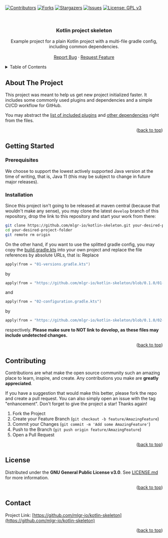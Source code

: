 <!-- Improved compatibility of back to top link: See: https://github.com/othneildrew/Best-README-Template/pull/73 -->
<a name="readme-top"></a>
<!--
*** Thanks for checking out the Best-README-Template. If you have a suggestion
*** that would make this better, please fork the repo and create a pull request
*** or simply open an issue with the tag "enhancement".
*** Don't forget to give the project a star!
*** Thanks again! Now go create something AMAZING! :D
-->



<!-- PROJECT SHIELDS -->
<!--
*** I'm using markdown "reference style" links for readability.
*** Reference links are enclosed in brackets [ ] instead of parentheses ( ).
*** See the bottom of this document for the declaration of the reference variables
*** for contributors-url, forks-url, etc. This is an optional, concise syntax you may use.
*** https://www.markdownguide.org/basic-syntax/#reference-style-links
-->
[![Contributors][contributors-shield]][contributors-url]
[![Forks][forks-shield]][forks-url]
[![Stargazers][stars-shield]][stars-url]
[![Issues][issues-shield]][issues-url]
[![License: GPL v3][license-shield]][license-url]
<!-- [![Javadoc][javadoc-shield]][javadoc-url] -->
<!-- [![MavenCentral][maven-shield]][maven-url] -->




<!-- PROJECT LOGO -->
<br />
<div align="center">
  <!-- a href="https://github.com/mlgr-io/kotlin-skeleton">
    <img src="images/logo.png" alt="Logo" width="80" height="80">
  </a //-->

<h3 align="center">Kotlin project skeleton</h3>

  <p align="center">
    Example project for a plain Kotlin project with a multi-file gradle config, including common dependencies. 
    <!-- br />
    <a href="https://github.com/mlgr-io/kotlin-skeleton"><strong>Explore the docs »</strong></a //-->
    <br />
    <br />
    <!-- a href="https://github.com/mlgr-io/kotlin-skeleton">View Demo</a>
    · //-->
    <a href="https://github.com/mlgr-io/kotlin-skeleton/issues">Report Bug</a>
    ·
    <a href="https://github.com/mlgr-io/kotlin-skeleton/issues">Request Feature</a>
  </p>
</div>



<!-- TABLE OF CONTENTS -->
<details>
  <summary>Table of Contents</summary>
  <ol>
    <li><a href="#about-the-project">About The Project</a></li>
    <li>
      <a href="#getting-started">Getting Started</a>
      <ul>
        <li><a href="#prerequisites">Prerequisites</a></li>
        <li><a href="#installation">Installation</a></li>
      </ul>
    </li>
    <li><a href="#contributing">Contributing</a></li>
    <li><a href="#license">License</a></li>
    <li><a href="#contact">Contact</a></li>
  </ol>
</details>



<!-- ABOUT THE PROJECT -->
## About The Project

This project was meant to help us get new project initialized faster. It includes some commonly used plugins and
dependencies and a simple CI/CD workflow for GitHub.

You may abstract the [list of included plugins](01-versions.gradle.kts#L16) and
[other dependencies](02-configuration.gradle.kts#L23) right from the files.

<p align="right">(<a href="#readme-top">back to top</a>)</p>



<!-- GETTING STARTED -->
## Getting Started

### Prerequisites

We choose to support the lowest actively supported Java version at the time of writing, that is, Java 11 (this may be
subject to change in future major releases).

### Installation

Since this project isn't going to be released at maven central (because that wouldn't make any sense), you may clone
the latest `develop` branch of this repository, drop the link to this repository and start your work from there: 
   ```sh
   git clone https://github.com/mlgr-io/kotlin-skeleton.git your-desired-project-folder
   cd your-desired-project-folder
   git remote rm origin
   ```

On the other hand, if you want to use the splitted gradle config, you may copy the [build.gradle.kts](build.gradle.kts)
into your own project and replace the file references by absolute URLs, that is: Replace
```kotlin
apply(from = "01-versions.gradle.kts")
```
by
```kotlin
apply(from = "https://github.com/mlgr-io/kotlin-skeleton/blob/0.1.0/01-versions.gradle.kts")
```
and
```kotlin
apply(from = "02-configuration.gradle.kts")
```
by
```kotlin
apply(from = "https://github.com/mlgr-io/kotlin-skeleton/blob/0.1.0/02-configuration.gradle.kts")
```
respectively.
**Please make sure to NOT link to develop, as these files may include undetected changes.**


<p align="right">(<a href="#readme-top">back to top</a>)</p>



<!-- CONTRIBUTING -->
## Contributing

Contributions are what make the open source community such an amazing place to learn, inspire, and create. Any contributions you make are **greatly appreciated**.

If you have a suggestion that would make this better, please fork the repo and create a pull request. You can also simply open an issue with the tag "enhancement".
Don't forget to give the project a star! Thanks again!

1. Fork the Project
2. Create your Feature Branch (`git checkout -b feature/AmazingFeature`)
3. Commit your Changes (`git commit -m 'Add some AmazingFeature'`)
4. Push to the Branch (`git push origin feature/AmazingFeature`)
5. Open a Pull Request

<p align="right">(<a href="#readme-top">back to top</a>)</p>



<!-- LICENSE -->
## License

Distributed under the **GNU General Public License v3.0**. See [LICENSE.md](LICENSE.md) for more information.

<p align="right">(<a href="#readme-top">back to top</a>)</p>



<!-- CONTACT -->
## Contact

Project Link: [https://github.com/mlgr-io/kotlin-skeleton](https://github.com/mlgr-io/kotlin-skeleton)

<p align="right">(<a href="#readme-top">back to top</a>)</p>



<!-- MARKDOWN LINKS & IMAGES -->
<!-- https://www.markdownguide.org/basic-syntax/#reference-style-links -->
<!-- [javadoc-url]: https://javadoc.io/doc/io.mailguru/api-core -->
<!-- [javadoc-shield]: https://javadoc.io/badge2/io.mailguru/api-core/javadoc.svg?style=for-the-badge&color=yellow -->
<!-- [maven-url]: https://search.maven.org/artifact/io.mailguru/api-core -->
<!-- [maven-shield]: https://img.shields.io/maven-central/v/io.mailguru/api-core?style=for-the-badge -->
[contributors-shield]: https://img.shields.io/github/contributors/mlgr-io/kotlin-skeleton.svg?style=for-the-badge
[contributors-url]: https://github.com/mlgr-io/kotlin-skeleton/graphs/contributors
[forks-shield]: https://img.shields.io/github/forks/mlgr-io/kotlin-skeleton.svg?style=for-the-badge
[forks-url]: https://github.com/mlgr-io/kotlin-skeleton/network/members
[stars-shield]: https://img.shields.io/github/stars/mlgr-io/kotlin-skeleton.svg?style=for-the-badge
[stars-url]: https://github.com/mlgr-io/kotlin-skeleton/stargazers
[issues-shield]: https://img.shields.io/github/issues/mlgr-io/kotlin-skeleton.svg?style=for-the-badge
[issues-url]: https://github.com/mlgr-io/kotlin-skeleton/issues
[license-shield]: https://img.shields.io/github/license/mlgr-io/kotlin-skeleton.svg?style=for-the-badge
[license-url]: https://github.com/mlgr-io/kotlin-skeleton/blob/master/LICENSE.md
[linkedin-shield]: https://img.shields.io/badge/-LinkedIn-black.svg?style=for-the-badge&logo=linkedin&colorB=555
[linkedin-url]: https://linkedin.com/in/linkedin_username
[product-screenshot]: images/screenshot.png
[Next.js]: https://img.shields.io/badge/next.js-000000?style=for-the-badge&logo=nextdotjs&logoColor=white
[Next-url]: https://nextjs.org/
[React.js]: https://img.shields.io/badge/React-20232A?style=for-the-badge&logo=react&logoColor=61DAFB
[React-url]: https://reactjs.org/
[Vue.js]: https://img.shields.io/badge/Vue.js-35495E?style=for-the-badge&logo=vuedotjs&logoColor=4FC08D
[Vue-url]: https://vuejs.org/
[Angular.io]: https://img.shields.io/badge/Angular-DD0031?style=for-the-badge&logo=angular&logoColor=white
[Angular-url]: https://angular.io/
[Svelte.dev]: https://img.shields.io/badge/Svelte-4A4A55?style=for-the-badge&logo=svelte&logoColor=FF3E00
[Svelte-url]: https://svelte.dev/
[Laravel.com]: https://img.shields.io/badge/Laravel-FF2D20?style=for-the-badge&logo=laravel&logoColor=white
[Laravel-url]: https://laravel.com
[Bootstrap.com]: https://img.shields.io/badge/Bootstrap-563D7C?style=for-the-badge&logo=bootstrap&logoColor=white
[Bootstrap-url]: https://getbootstrap.com
[JQuery.com]: https://img.shields.io/badge/jQuery-0769AD?style=for-the-badge&logo=jquery&logoColor=white
[JQuery-url]: https://jquery.com

